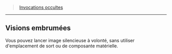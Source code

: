 ﻿---
!GenericItem
Name: Visions embrumées
Id: warlock_occultsummons_hd.md#visions-embrumées
ParentLink: warlock_occultsummons_hd.md#invocations-occultes
ParentName: Invocations occultes
NameLevel: 2
Attributes: {}
---
> [Invocations occultes](hd_warlock_occultsummons.md)

---

## Visions embrumées

Vous pouvez lancer image silencieuse à volonté, sans utiliser d'emplacement de sort ou de composante matérielle.

